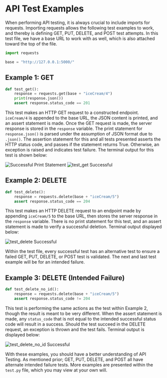# API Test Examples

When performing API testing, it is always crucial to include imports for requests. Importing requests allows the following test examples to work, and thereby is defining GET, PUT, DELETE, and POST test attempts. In this test file, we have a base URL to work with as well, which is also attached toward the top of the file.
```py
import requests

base = "http://127.0.0.1:5000/"
```
## Example 1: GET
```py
def test_get():
    response = requests.get(base + "iceCream/4")
    print(response.json())
    assert response.status_code == 201
```
This test makes an HTTP GET request to a constructed endpoint. `iceCream/4` is appended to the base URL, the JSON content is printed, and an assert statement is made. Once the GET request is made, the server response is stored in the `response` variable. The print statement for `response.json()` is parsed under the assumption of JSON format due to `.json()`. The assertion statement for this and all tests presented asserts the HTTP status code, and passes if the statement returns True. Otherwise, an exception is raised and indicates test failure. The terminal output for this test is shown below:

![Successful Print Statement](https://i.imgur.com/X5yBKqA.png)
![test_get Successful](https://i.imgur.com/QnCPDNM.png)

## Example 2: DELETE
```py
def test_delete():
    response = requests.delete(base + "iceCream/5")
    assert response.status_code == 204
```
This test makes an HTTP DELETE request to an endpoint made by appending `iceCream/5` to the base URL, then stores the server response in the `response` variable. There is no print statement for this test, and an assert statement is made to verify a successful deletion. Terminal output displayed below:

![test_delete Successful](https://i.imgur.com/5l1Z9lo.png)

Within the test file, every successful test has an alternative test to ensure a failed GET, PUT, DELETE, or POST test is validated. The next and last test example will be for an intended failure.

## Example 3: DELETE (Intended Failure)
```py
def test_delete_no_id():
    response = requests.delete(base + "iceCream/5")
    assert response.status_code != 204
```
This test is performing the same actions as the test within Example 2, though the result is meant to be very different. When the assert statement is made, any `status_code` that is not equal to the intended successful status code will result in a success. Should the test succeed in the DELETE request, an exception is thrown and the test fails. Terminal output is displayed below:

![test_delete_no_id Successful](https://i.imgur.com/CYoOXQU.png)

With these examples, you should have a better understanding of API Testing. As mentioned prior; GET, PUT, DELETE, and POST all have alternate intended failure tests. More examples are presented within the `test.py` file, which you may view at your own will.